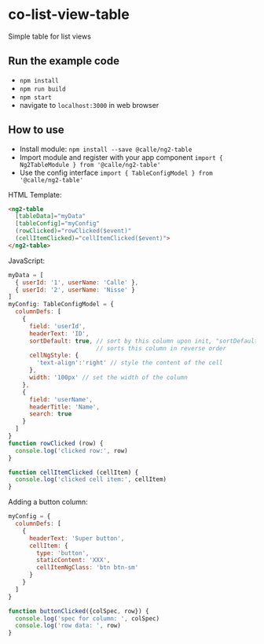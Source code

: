 # co-list-view-table

Simple table for list views

## Run the example code

- `npm install`
- `npm run build`
- `npm start`
- navigate to `localhost:3000` in web browser


## How to use

- Install module: `npm install --save @calle/ng2-table`
- Import module and register with your app component `import { Ng2TableModule } from '@calle/ng2-table'`
- Use the config interface `import { TableConfigModel } from '@calle/ng2-table'`

HTML Template:
```html
<ng2-table
  [tableData]="myData"
  [tableConfig]="myConfig"
  (rowClicked)="rowClicked($event)"
  (cellItemClicked)="cellItemClicked($event)">
</ng2-table>
```

JavaScript:
```javascript
myData = [
  { userId: '1', userName: 'Calle' },
  { userId: '2', userName: 'Nisse' }
]
myConfig: TableConfigModel = {
  columnDefs: [
    {
      field: 'userId',
      headerText: 'ID',
      sortDefault: true, // sort by this column upon init, "sortDefaultReverse"
                         // sorts this column in reverse order
      cellNgStyle: {
        'text-align':'right' // style the content of the cell
      },
      width: '100px' // set the width of the column
    },
    {
      field: 'userName',
      headerTitle: 'Name',
      search: true
    }
  ]
}
function rowClicked (row) {
  console.log('clicked row:', row)
}

function cellItemClicked (cellItem) {
  console.log('clicked cell item:', cellItem)
}
```

Adding a button column:
```javascript
myConfig = {
  columnDefs: [
    {
      headerText: 'Super button',
      cellItem: {
        type: 'button',
        staticContent: 'XXX',
        cellItemNgClass: 'btn btn-sm'
      }
    }
  ]
}

function buttonClicked({colSpec, row}) {
  console.log('spec for column: ', colSpec)
  console.log('row data: ', row)
}
```
